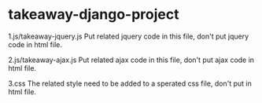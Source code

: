 # takeaway-django-project

1.js/takeaway-jquery.js
Put related jquery code in this file, don't put jquery code in html file.

2.js/takeaway-ajax.js
Put related ajax code in this file, don't put ajax code in html file.

3.css
The related style need to be added to a sperated css file, don't put in html file.
